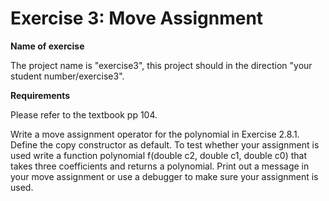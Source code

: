 # Exercise 3: Move Assignment
**Name of exercise** 

The project name is "exercise3", this project should in the direction "your student number/exercise3".

**Requirements** 

Please refer to the textbook pp 104.

Write a move assignment operator for the polynomial in Exercise 2.8.1. Define the copy constructor as default.
To test whether your assignment is used write a function polynomial f(double c2, double c1, double c0) that takes
three coefficients and returns a polynomial. Print out a message in your move assignment or use a debugger to
make sure your assignment is used.
